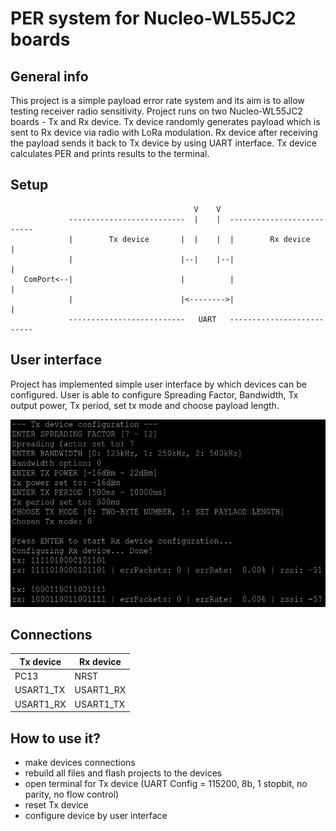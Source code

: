 # PER system for Nucleo-WL55JC2 boards

## General info
This project is a simple payload error rate system and its aim is to allow testing receiver radio sensitivity. Project runs on two Nucleo-WL55JC2 boards - Tx and Rx device. Tx device randomly generates payload which is sent to Rx device via radio with LoRa modulation. Rx device after receiving the payload sends it back to Tx device by using UART interface. Tx device calculates PER and prints results to the terminal. 

## Setup 

```
                                         V    V
             --------------------------  |    |  --------------------------
             |        Tx device       |  |    |  |        Rx device       |
             |                        |--|    |--|                        |
   ComPort<--|                        |          |                        |
             |                        |<-------->|                        |
             --------------------------   UART   -------------------------- 
```

## User interface
Project has implemented simple user interface by which devices can be configured. User is able to configure Spreading Factor, Bandwidth, Tx output power, Tx period, set tx mode and choose payload length.

<img src="/images/BER_System.png" width=600 height=300>

## Connections
| Tx device | Rx device |
| --------- | --------- |
|     PC13  | NRST      |
| USART1_TX | USART1_RX |
| USART1_RX | USART1_TX |

## How to use it?
- make devices connections
- rebuild all files and flash projects to the devices
- open terminal for Tx device (UART Config = 115200, 8b, 1 stopbit, no parity, no flow control)
- reset Tx device
- configure device by user interface
